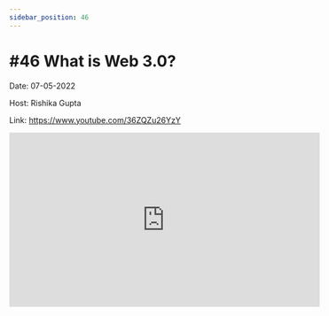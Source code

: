 ```yaml
---
sidebar_position: 46
---
```


# #46 What is Web 3.0?

Date: 07-05-2022

Host: Rishika Gupta

Link: https://www.youtube.com/36ZQZu26YzY

<iframe width="560" height="315" src="https://www.youtube.com/embed/36ZQZu26YzY" title="YouTube video player" frameborder="0" allow="accelerometer; autoplay; clipboard-write; encrypted-media; gyroscope; picture-in-picture; web-share" allowfullscreen></iframe>